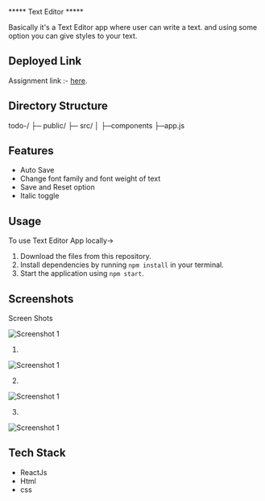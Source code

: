 ***** Text Editor *****

Basically it's a Text Editor app where user can write a text. and using some option you can give styles to your text.




## Deployed Link

Assignment link :- [here]().

## Directory Structure
todo-/
├─ public/
├─ src/
│  ├─components
   ├─app.js



## Features
- Auto Save
- Change font family and font weight of text
- Save and Reset option
- Italic toggle



## Usage

To use Text Editor App locally->

1. Download the files from this repository.
2. Install dependencies by running `npm install` in your terminal.
3. Start the application using `npm start`.


## Screenshots

Screen Shots

![Screenshot 1]()

1. 
![Screenshot 1]()

2. 
![Screenshot 1]()

3. 
![Screenshot 1]()


## Tech Stack
- ReactJs
- Html
- css